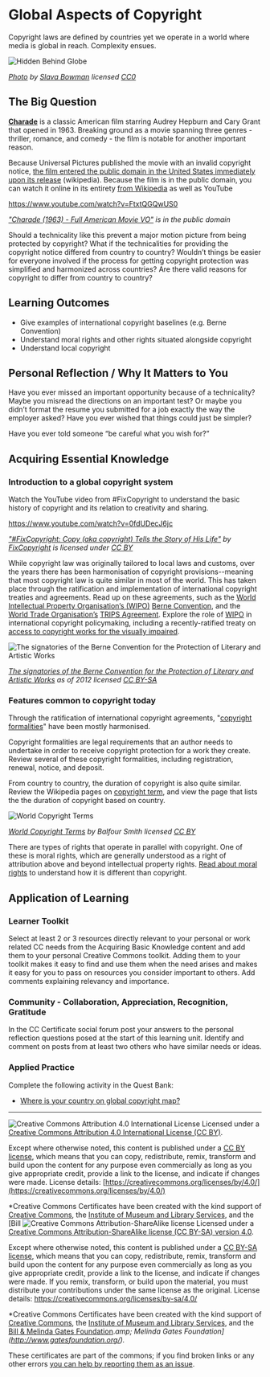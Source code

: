 # Global Aspects of Copyright

Copyright laws are defined by countries yet we operate in a world where media is global in reach. Complexity ensues.

![Hidden Behind Globe](https://github.com/creativecommons/cc-cert-core/blob/master/images/copyright/vvgvlh1d10u-slava-bowman.jpg)

*[Photo](https://unsplash.com/photos/VVgVlH1D10U) by [Slava Bowman](https://unsplash.com/@slavab) licensed  [CC0](https://creativecommons.org/publicdomain/zero/1.0/)*


## The Big Question

**[Charade](http://www.imdb.com/title/tt0056923/)** is a classic American film starring Audrey Hepburn and Cary Grant that opened in 1963. Breaking ground as a movie spanning three genres - thriller, romance, and comedy - the film is notable for another important reason. 

Because Universal Pictures published the movie with an invalid copyright notice, [the film entered the public domain in the United States immediately upon its release](https://wikipedia.org/wiki/Charade_(1963_film)#Public_domain_status) (wikipedia). Because the film is in the public domain, you can watch it online in its entirety [from Wikipedia](https://en.wikipedia.org/wiki/File:Charade_(1963).webm) as well as YouTube

https://www.youtube.com/watch?v=FtxtQGQwUS0

*["Charade (1963) - Full American Movie VO"](https://www.youtube.com/watch?v=FtxtQGQwUS0eos) is in the public domain*

Should a technicality like this prevent a major motion picture from being protected by copyright? What if the technicalities for providing the copyright notice differed from country to country? Wouldn’t things be easier for everyone involved if the process for getting copyright protection was simplified and harmonized across countries? Are there valid reasons for copyright to differ from country to country?

## Learning Outcomes

* Give examples of international copyright baselines (e.g. Berne Convention)
* Understand moral rights and other rights situated alongside copyright
* Understand local copyright

## Personal Reflection / Why It Matters to You  
  
Have you ever missed an important opportunity because of a technicality? Maybe you misread the directions on an important test? Or maybe you didn’t format the resume you submitted for a job exactly the way the employer asked? Have you ever wished that things could just be simpler? 

Have you ever told someone “be careful what you wish for?”


## Acquiring Essential Knowledge 

### Introduction to a global copyright system

Watch the YouTube video from #FixCopyright to understand the basic history of copyright and its relation to creativity and sharing. 

https://www.youtube.com/watch?v=0fdUDecJ6jc

*["#FixCopyright: Copy (aka copyright) Tells the Story of His Life"](https://www.youtube.com/watch?v=0fdUDecJ6jc) by [FixCopyright](https://www.youtube.com/channel/UCqIxBYe-_0ubkx3LlyyNPhA) is licensed under [CC BY](https://creativecommons.org/licenses/by/3.0)*


While copyright law was originally tailored to local laws and customs, over the years there has been harmonisation of copyright provisions--meaning that most copyright law is quite similar in most of the world. This has taken place through the ratification and implementation of international copyright treaties and agreements. Read up on these agreements, such as the [World Intellectual Property Organisation’s (WIPO)](www.wipo.int) [Berne Convention](https://en.wikipedia.org/wiki/Berne_Convention), and the [World Trade Organisation’s](https://www.wto.org/) [TRIPS Agreement](https://en.wikipedia.org/wiki/TRIPS_Agreement). Explore the role of [WIPO](www.wipo.int) in international copyright policymaking, including a recently-ratified treaty on [access to copyright works for the visually impaired](http://www.wipo.int/pressroom/en/briefs/limitations.html). 

![The signatories of the Berne Convention for the Protection of Literary and Artistic Works](https://github.com/creativecommons/cc-cert-core/blob/master/images/copyright/berne-convention.png "The signatories of the Berne Convention for the Protection of Literary and Artistic Works")

*[The signatories of the Berne Convention for the Protection of Literary and Artistic Works](https://commons.wikimedia.org/wiki/File:Berne_Convention.png) as of 2012 licensed  [CC BY-SA](https://creativecommons.org/licenses/by-sa/3.0/)*

### Features common to copyright today

Through the ratification of international copyright agreements, "[copyright formalities](https://en.wikipedia.org/wiki/Copyright_formalities)" have been mostly harmonised.

Copyright formalities are legal requirements that an author needs to undertake in order to receive copyright protection for a work they create. Review several of these copyright formalities, including registration, renewal, notice, and deposit.

From country to country, the duration of copyright is also quite similar. Review the Wikipedia pages on [copyright term](https://en.wikipedia.org/wiki/Copyright_term), and view the page that lists the the duration of copyright based on country. 

![World Copyright Terms](https://github.com/creativecommons/cc-cert-core/blob/master/images/copyright/world-copyright-terms.png "World Copyright Terms")

*[World Copyright Terms](https://commons.wikimedia.org/wiki/File:World_copyright_terms.svg) by Balfour Smith licensed  [CC BY](https://creativecommons.org/licenses/by/3.0/)*

There are types of rights that operate in parallel with copyright. One of these is moral rights, which are generally understood as a right of attribution above and beyond intellectual property rights. [Read about moral rights](https://en.wikipedia.org/wiki/Moral_rights) to understand how it is different than copyright.  

## Application of Learning

### Learner Toolkit
Select at least 2 or 3 resources directly relevant to your personal or work related CC needs from the Acquiring Basic Knowledge content and add them to your personal Creative Commons toolkit. Adding them to your toolkit makes it easy to find and use them when the need arises and makes it easy for you to pass on resources you consider important to others. Add comments explaining relevancy and importance.

### Community - Collaboration, Appreciation, Recognition, Gratitude
In the CC Certificate social forum post your answers to the personal reflection questions posed at the start of this learning unit. Identify and comment on posts from at least two others who have similar needs or ideas.

### Applied Practice

Complete the following activity in the Quest Bank:

* [Where is your country on global copyright map?](https://quests.creativecommons.org/assignments/where-is-your-country)
----

![Creative Commons Attribution 4.0 International License](https://github.com/creativecommons/cc-cert-core/blob/master/images/cc-by-88x31.png "CC BY")
Licensed under a [Creative Commons Attribution 4.0 International License (CC BY)](https://creativecommons.org/licenses/by/4.0/).

Except where otherwise noted, this content is published under a [CC BY license](https://creativecommons.org/licenses/by/4.0/), which means that you can copy, redistribute, remix, transform and build upon the content for any purpose even commercially as long as you give appropriate credit, provide a link to the license, and indicate if changes were made. License details: [https://creativecommons.org/licenses/by/4.0/](https://creativecommons.org/licenses/by/4.0/)

*Creative Commons Certificates have been created with the kind support of [Creative Commons](http://creativecommons.org/), the [Institute of Museum and Library Services](https://www.imls.gov/), and the [Bill ![Creative Commons Attribution-ShareAlike license](https://github.com/creativecommons/cc-cert-edu/blob/master/images/cc-by-sa-88x31.png "CC BY-SA")
Licensed under a [Creative Commons Attribution-ShareAlike license (CC BY-SA) version 4.0](https://creativecommons.org/licenses/by-sa/4.0/).

Except where otherwise noted, this content is published under a [CC BY-SA license](https://creativecommons.org/licenses/by-sa/4.0/), which means that you can copy, redistribute, remix, transform and build upon the content for any purpose even commercially as long as you give appropriate credit, provide a link to the license, and indicate if changes were made. If you remix, transform, or build upon the material, you must distribute your contributions under the same license as the original.
License details: https://creativecommons.org/licenses/by-sa/4.0/

*Creative Commons Certificates have been created with the kind support of [Creative Commons](http://creativecommons.org/), the [Institute of Museum and Library Services](https://www.imls.gov/), and the [Bill &amp; Melinda Gates Foundation](http://www.gatesfoundation.org/).*amp; Melinda Gates Foundation](http://www.gatesfoundation.org/).*

These certificates are part of the commons; if you find broken links or any other errors  [you can help by reporting them as an issue](https://github.com/creativecommons/cc-cert-edu/issues).
